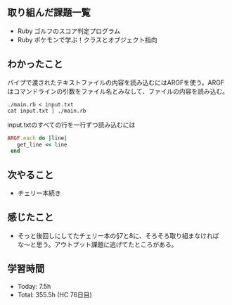 ## 取り組んだ課題一覧
- Ruby ゴルフのスコア判定プログラム
- Ruby ポケモンで学ぶ！クラスとオブジェクト指向
## わかったこと
パイプで渡されたテキストファイルの内容を読み込むにはARGFを使う。ARGFはコマンドラインの引数をファイル名とみなして、ファイルの内容を読み込む。
```linux
./main.rb < input.txt
cat input.txt | ./main.rb
```
input.txtのすべての行を一行ずつ読み込むには
```ruby
ARGF.each do |line|
   get_line << line
 end
```
## 次やること
- チェリー本続き
## 感じたこと
- そっと後回しにしてたチェリー本の§7と8に、そろそろ取り組まなければな〜と思う。アウトプット課題に逃げてたところがある。
## 学習時間
- Today: 7.5h
- Total: 355.5h (HC 76日目)